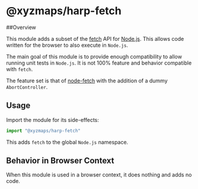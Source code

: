 # @xyzmaps/harp-fetch

##Overview

This module adds a subset of the [fetch](https://harp-fetch.spec.whatwg.org/) API for [Node.js](https://nodejs.org/). This allows code written for the browser to also execute in `Node.js`.

The main goal of this module is to provide enough compatibility to allow running unit tests in `Node.js`. It is not 100% feature and behavior compatible with `fetch`.

The feature set is that of [node-fetch](https://www.npmjs.com/package/node-fetch) with the addition of a dummy `AbortController`.

## Usage

Import the module for its side-effects:

```JavaScript
import "@xyzmaps/harp-fetch"
```

This adds `fetch` to the global `Node.js` namespace.

## Behavior in Browser Context

When this module is used in a browser context, it does nothing and adds no code.
